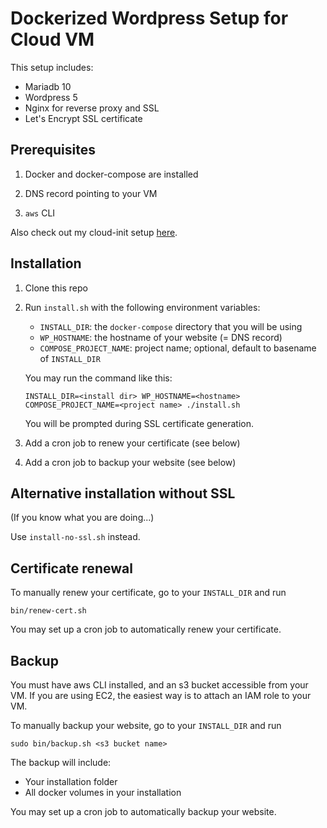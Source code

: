 # Dockerized Wordpress Setup for Cloud VM

This setup includes:
* Mariadb 10
* Wordpress 5
* Nginx for reverse proxy and SSL
* Let's Encrypt SSL certificate

## Prerequisites

1. Docker and docker-compose are installed

2. DNS record pointing to your VM

3. `aws` CLI

Also check out my cloud-init setup [here](https://github.com/MichaelKim0407/my-cloud-init-configs/blob/master/ubuntu.yml).

## Installation

1. Clone this repo

2. Run `install.sh` with the following environment variables:
    * `INSTALL_DIR`: the `docker-compose` directory that you will be using
    * `WP_HOSTNAME`: the hostname of your website (= DNS record)
    * `COMPOSE_PROJECT_NAME`: project name; optional, default to basename of `INSTALL_DIR`

    You may run the command like this:

    ```
    INSTALL_DIR=<install dir> WP_HOSTNAME=<hostname> COMPOSE_PROJECT_NAME=<project name> ./install.sh
    ```

    You will be prompted during SSL certificate generation.

3. Add a cron job to renew your certificate (see below)

4. Add a cron job to backup your website (see below)

## Alternative installation without SSL

(If you know what you are doing...)

Use `install-no-ssl.sh` instead.

## Certificate renewal

To manually renew your certificate, go to your `INSTALL_DIR` and run

```
bin/renew-cert.sh
```

You may set up a cron job to automatically renew your certificate.

## Backup

You must have aws CLI installed, and an s3 bucket accessible from your VM.
If you are using EC2, the easiest way is to attach an IAM role to your VM.

To manually backup your website, go to your `INSTALL_DIR` and run

```
sudo bin/backup.sh <s3 bucket name>
```

The backup will include:
* Your installation folder
* All docker volumes in your installation

You may set up a cron job to automatically backup your website.

